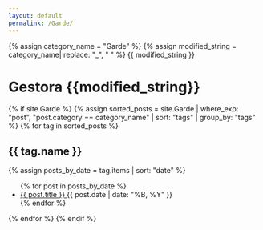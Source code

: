 ```yaml
---
layout: default
permalink: /Garde/
---
```


{% assign category_name = "Garde" %}
{% assign modified_string = category_name| replace: "_", " " %}
{{ modified_string }}
<h1>Gestora {{modified_string}}</h1>
{% if site.Garde %}
{% assign sorted_posts = site.Garde | where_exp: "post", "post.category == category_name" | sort: "tags" | group_by: "tags" %}
{% for tag in sorted_posts %}
<h2>{{ tag.name }}</h2>
{% assign posts_by_date = tag.items | sort: "date" %}
<ul>
{% for post in posts_by_date %}
<li><a href="{{ post.url | relative_url }}">{{ post.title }} </a><span>{{ post.date | date: "%B, %Y" }}</span></li>
{% endfor %}
</ul>
{% endfor %}
{% endif %}
